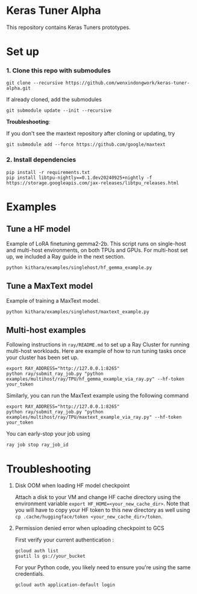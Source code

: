 # Keras Tuner Alpha

This repository contains Keras Tuners prototypes.

# Set up

### 1. Clone this repo with submodules

```
git clone --recursive https://github.com/wenxindongwork/keras-tuner-alpha.git
```

If already cloned, add the submodules

```
git submodule update --init --recursive
```

**Troubleshooting**:

If you don't see the maxtext repository after cloning or updating, try

```
git submodule add --force https://github.com/google/maxtext
```

### 2. Install dependencies

```
pip install -r requirements.txt
pip install libtpu-nightly==0.1.dev20240925+nightly -f https://storage.googleapis.com/jax-releases/libtpu_releases.html
```

# Examples

## Tune a HF model

Example of LoRA finetuning gemma2-2b. This script runs on single-host and multi-host environments, on both TPUs and GPUs. For multi-host set up, we included a Ray guide in the next section. 

```
python kithara/examples/singlehost/hf_gemma_example.py
```

## Tune a MaxText model

Example of training a MaxText model. 

```
python kithara/examples/singlehost/maxtext_example.py
```

## Multi-host examples

Following instructions in `ray/README.md` to set up a Ray Cluster for running multi-host workloads. Here are example of how to  run tuning tasks once your cluster has been set up.

```
export RAY_ADDRESS="http://127.0.0.1:8265"
python ray/submit_ray_job.py "python examples/multihost/ray/TPU/hf_gemma_example_via_ray.py" --hf-token your_token
```

Similarly, you can run the MaxText example using the following command

```
export RAY_ADDRESS="http://127.0.0.1:8265"
python ray/submit_ray_job.py "python examples/multihost/ray/TPU/maxtext_example_via_ray.py" --hf-token your_token
```

You can early-stop your job using 

```ray job stop ray_job_id```

# Troubleshooting

1. Disk OOM when loading HF model checkpoint 

    Attach a disk to your VM and change HF cache directory using the environment variable `export HF_HOME=<your_new_cache_dir>`. Note that you will have to copy your HF token to this new directory as well using `cp .cache/huggingface/token <your_new_cache_dir>/token`. 

2. Permission denied error when uploading checkpoint to GCS 

    First verify your current authentication :

    ```
    gcloud auth list
    gsutil ls gs://your_bucket
    ```

    For your Python code, you likely need to ensure you're using the same credentials.

    ```
    gcloud auth application-default login
    ```